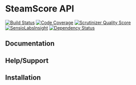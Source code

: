 # SteamScore API

[![Build Status](https://img.shields.io/travis/SteamScore/api.steamscore.info/master.svg?style=flat-square&maxAge=3600)](https://travis-ci.org/SteamScore/api.steamscore.info)
[![Code Coverage](https://img.shields.io/scrutinizer/coverage/g/SteamScore/api.steamscore.info/master.svg?style=flat-square&maxAge=3600)](https://scrutinizer-ci.com/g/SteamScore/api.steamscore.info/)
[![Scrutinizer Quality Score](https://img.shields.io/scrutinizer/g/SteamScore/api.steamscore.info.svg?style=flat-square&maxAge=3600)](https://scrutinizer-ci.com/g/SteamScore/api.steamscore.info/)
[![SensioLabsInsight](https://img.shields.io/sensiolabs/i/ed8f827a-e5fe-4de2-8e61-365006b8e4b9.svg?style=flat-square&maxAge=3600)](https://insight.sensiolabs.com/projects/ed8f827a-e5fe-4de2-8e61-365006b8e4b9)
[![Dependency Status](https://img.shields.io/versioneye/d/user/projects/57e80c9379806f0039833d71.svg?style=flat-square&maxAge=3600)](https://www.versioneye.com/user/projects/57e80c9379806f0039833d71)

## Documentation

## Help/Support

## Installation
